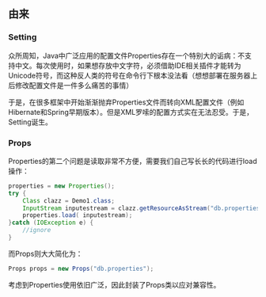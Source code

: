 ## 由来

### Setting
众所周知，Java中广泛应用的配置文件Properties存在一个特别大的诟病：不支持中文。每次使用时，如果想存放中文字符，必须借助IDE相关插件才能转为Unicode符号，而这种反人类的符号在命令行下根本没法看（想想部署在服务器上后修改配置文件是一件多么痛苦的事情）

于是，在很多框架中开始渐渐抛弃Properties文件而转向XML配置文件（例如Hibernate和Spring早期版本）。但是XML罗嗦的配置方式实在无法忍受。于是，Setting诞生。

### Props
Properties的第二个问题是读取非常不方便，需要我们自己写长长的代码进行load操作：

```java
properties = new Properties();
try {
	Class clazz = Demo1.class;
	InputStream inputestream = clazz.getResourceAsStream("db.properties");
	properties.load( inputestream);
}catch (IOException e) {
	//ignore
}
```

而Props则大大简化为：
```java
Props props = new Props("db.properties");
```

考虑到Properties使用依旧广泛，因此封装了Props类以应对兼容性。

